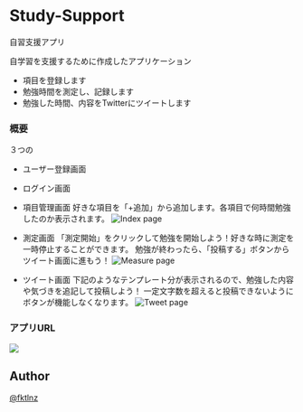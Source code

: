 # Study-Support
自習支援アプリ

自学習を支援するために作成したアプリケーション
- 項目を登録します
- 勉強時間を測定し、記録します
- 勉強した時間、内容をTwitterにツイートします

### 概要

３つの

- ユーザー登録画面
- ログイン画面
- 項目管理画面
好きな項目を「+追加」から追加します。各項目で何時間勉強したのか表示されます。
![Index page](https://gyazo.com/909793dd1a354981619b5299ae5d432a)
  
- 測定画面
「測定開始」をクリックして勉強を開始しよう！好きな時に測定を一時停止することができます。
勉強が終わったら、「投稿する」ボタンからツイート画面に進もう！
![Measure page](https://gyazo.com/5c8880da9a80e0459020aedf4b45f2ed)
  　　
- ツイート画面
下記のようなテンプレート分が表示されるので、勉強した内容や気づきを追記して投稿しよう！
一定文字数を超えると投稿できないようにボタンが機能しなくなります。
![Tweet page](https://gyazo.com/345b6361b1adb5bb482722b9d5efaa0b)

### アプリURL

![](https://test.masashisite.com)

## Author

[@fktlnz](https://github.com/fktlnz)

